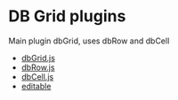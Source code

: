 # DB Grid plugins

Main plugin dbGrid, uses dbRow and dbCell

- [dbGrid.js](dbgrid/dbGrid.md)
- [dbRow.js](dbgrid/dbRow.md)
- [dbCell.js](dbgrid/dbCell.md)
- [editable](../forms/editable.md)